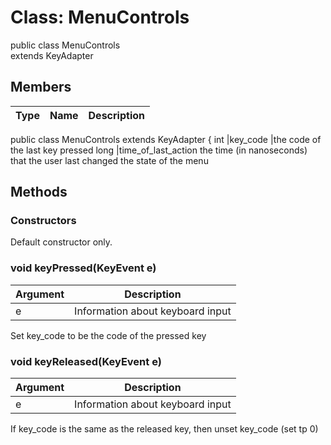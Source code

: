 <h1>Class: MenuControls</h1>

public class MenuControls  
extends KeyAdapter

<h2>Members</h2>

 Type | Name | Description
------|------|-------------
public class MenuControls extends KeyAdapter {
int |key_code |the code of the last key pressed
long |time_of_last_action the time (in nanoseconds) that the user last changed the state of the menu
 
<h2>Methods</h2>
<h3>Constructors</h3>
Default constructor only.
 
<h3>void keyPressed(KeyEvent e)</h3>

Argument | Description
--- | ---
|e |Information about keyboard input |

Set key_code to be the code of the pressed key

<h3>void keyReleased(KeyEvent e)</h3>

Argument | Description
--- | ---
|e |Information about keyboard input |

If key_code is the same as the released key, then unset key_code (set tp 0)
